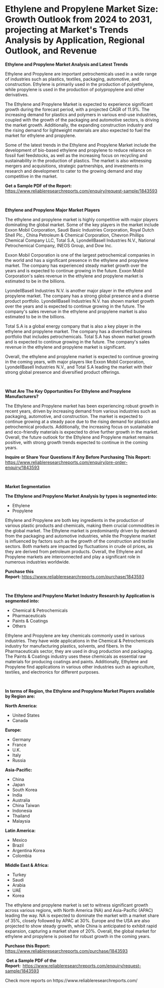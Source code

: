 <p><h1>Ethylene and Propylene Market Size: Growth Outlook from 2024 to 2031, projecting at Market's Trends Analysis by Application, Regional Outlook, and Revenue</h1></p><p><strong>Ethylene and Propylene Market Analysis and Latest Trends</strong></p>
<p><p>Ethylene and Propylene are important petrochemicals used in a wide range of industries such as plastics, textiles, packaging, automotive, and construction. Ethylene is primarily used in the production of polyethylene, while propylene is used in the production of polypropylene and other derivatives.</p><p>The Ethylene and Propylene Market is expected to experience significant growth during the forecast period, with a projected CAGR of 11.9%. The increasing demand for plastics and polymers in various end-use industries, coupled with the growth of the packaging and automotive sectors, is driving the market growth. Additionally, the expanding construction industry and the rising demand for lightweight materials are also expected to fuel the market for ethylene and propylene.</p><p>Some of the latest trends in the Ethylene and Propylene Market include the development of bio-based ethylene and propylene to reduce reliance on fossil fuel feedstocks, as well as the increasing focus on recycling and sustainability in the production of plastics. The market is also witnessing mergers and acquisitions, strategic partnerships, and investments in research and development to cater to the growing demand and stay competitive in the market.</p></p>
<p><strong>Get a Sample PDF of the Report:&nbsp;</strong> <a href="https://www.reliableresearchreports.com/enquiry/request-sample/1843593">https://www.reliableresearchreports.com/enquiry/request-sample/1843593</a></p>
<p>&nbsp;</p>
<p><strong>Ethylene and Propylene Major Market Players</strong></p>
<p><p>The ethylene and propylene market is highly competitive with major players dominating the global market. Some of the key players in the market include Exxon Mobil Corporation, Saudi Basic Industries Corporation, Royal Dutch Shell Plc., China Petroleum & Chemical Corporation, Chevron Phillips Chemical Company LLC, Total S.A, LyondellBasell Industries N.V., National Petrochemical Company, INEOS Group, and Dow Inc.</p><p>Exxon Mobil Corporation is one of the largest petrochemical companies in the world and has a significant presence in the ethylene and propylene market. The company has experienced steady market growth over the years and is expected to continue growing in the future. Exxon Mobil Corporation's sales revenue in the ethylene and propylene market is estimated to be in the billions.</p><p>LyondellBasell Industries N.V. is another major player in the ethylene and propylene market. The company has a strong global presence and a diverse product portfolio. LyondellBasell Industries N.V. has shown market growth over the years and is expected to continue growing in the future. The company's sales revenue in the ethylene and propylene market is also estimated to be in the billions.</p><p>Total S.A is a global energy company that is also a key player in the ethylene and propylene market. The company has a diversified business portfolio that includes petrochemicals. Total S.A has shown market growth and is expected to continue growing in the future. The company's sales revenue in the ethylene and propylene market is significant.</p><p>Overall, the ethylene and propylene market is expected to continue growing in the coming years, with major players like Exxon Mobil Corporation, LyondellBasell Industries N.V., and Total S.A leading the market with their strong global presence and diversified product offerings.</p></p>
<p>&nbsp;</p>
<p><strong>What Are The Key Opportunities For Ethylene and Propylene Manufacturers?</strong></p>
<p><p>The Ethylene and Propylene market has been experiencing robust growth in recent years, driven by increasing demand from various industries such as packaging, automotive, and construction. The market is expected to continue growing at a steady pace due to the rising demand for plastics and petrochemical products. Additionally, the increasing focus on sustainable and eco-friendly materials is expected to drive further growth in the market. Overall, the future outlook for the Ethylene and Propylene market remains positive, with strong growth trends expected to continue in the coming years.</p></p>
<p><strong>Inquire or Share Your Questions If Any Before Purchasing This Report:</strong> <a href="https://www.reliableresearchreports.com/enquiry/pre-order-enquiry/1843593">https://www.reliableresearchreports.com/enquiry/pre-order-enquiry/1843593</a></p>
<p>&nbsp;</p>
<p><strong>Market Segmentation</strong></p>
<p><strong>The Ethylene and Propylene Market Analysis by types is segmented into:</strong></p>
<p><ul><li>Ethylene</li><li>Propylene</li></ul></p>
<p><p>Ethylene and Propylene are both key ingredients in the production of various plastic products and chemicals, making them crucial commodities in the global market. The Ethylene market is predominantly driven by demand from the packaging and automotive industries, while the Propylene market is influenced by factors such as the growth of the construction and textile sectors. Both markets are impacted by fluctuations in crude oil prices, as they are derived from petroleum products. Overall, the Ethylene and Propylene markets are interconnected and play a significant role in numerous industries worldwide.</p></p>
<p><strong>Purchase this Report:&nbsp;</strong><a href="https://www.reliableresearchreports.com/purchase/1843593">https://www.reliableresearchreports.com/purchase/1843593</a></p>
<p>&nbsp;</p>
<p><strong>The Ethylene and Propylene Market Industry Research by Application is segmented into:</strong></p>
<p><ul><li>Chemical & Petrochemicals</li><li>Pharmaceuticals</li><li>Paints & Coatings</li><li>Others</li></ul></p>
<p><p>Ethylene and Propylene are key chemicals commonly used in various industries. They have wide applications in the Chemical & Petrochemicals industry for manufacturing plastics, solvents, and fibers. In the Pharmaceuticals sector, they are used in drug production and packaging. The Paints & Coatings industry uses these chemicals as essential raw materials for producing coatings and paints. Additionally, Ethylene and Propylene find applications in various other industries such as agriculture, textiles, and electronics for different purposes.</p></p>
<p>&nbsp;</p>
<p><strong>In terms of Region, the Ethylene and Propylene Market Players available by Region are:</strong></p>
<p>
    <p> <strong> North America: </strong>
        <ul>
            <li>United States</li>
            <li>Canada</li>
        </ul>
        </p> 
    <p> <strong> Europe: </strong>
        <ul>
            <li>Germany</li>
            <li>France</li>
            <li>U.K.</li>
            <li>Italy</li>
            <li>Russia</li>
        </ul>
        </p> 
    <p> <strong> Asia-Pacific: </strong>
        <ul>
            <li>China</li>
            <li>Japan</li>
            <li>South Korea</li>
            <li>India</li>
            <li>Australia</li>
            <li>China Taiwan</li>
            <li>Indonesia</li>
            <li>Thailand</li>
            <li>Malaysia</li>
        </ul>
        </p> 
    <p> <strong> Latin America: </strong>
        <ul>
            <li>Mexico</li>
            <li>Brazil</li>
            <li>Argentina Korea</li>
            <li>Colombia</li>
        </ul>
        </p> 
    <p> <strong> Middle East & Africa: </strong>
        <ul>
            <li>Turkey</li>
            <li>Saudi</li>
            <li>Arabia</li>
            <li>UAE</li>
            <li>Korea</li>
        </ul>
    </p>
    </p>
<p><p>The ethylene and propylene market is set to witness significant growth across various regions, with North America (NA) and Asia-Pacific (APAC) leading the way. NA is expected to dominate the market with a market share of 35%, closely followed by APAC at 30%. Europe and the USA are also projected to show steady growth, while China is anticipated to exhibit rapid expansion, capturing a market share of 20%. Overall, the global market for ethylene and propylene is poised for robust growth in the coming years.</p></p>
<p><strong>Purchase this Report: </strong><a href="https://www.reliableresearchreports.com/purchase/1843593">https://www.reliableresearchreports.com/purchase/1843593</a></p>
<p>&nbsp;<strong>Get a Sample PDF of the Report:&nbsp;&nbsp;</strong><a href="https://www.reliableresearchreports.com/enquiry/request-sample/1843593">https://www.reliableresearchreports.com/enquiry/request-sample/1843593</a></p>
<p><strong></strong></p>
<p>Check more reports on https://www.reliableresearchreports.com/</p>